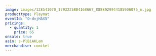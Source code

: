 ```yaml
---
image: images/128541070_1793225804168667_8888929944185906075_n.jpg
producttype: Playmat
eventId: "O-dvjHAX5"
pricings:
  - quantity: 1
    price: 65
onsale: true
asin: s-PlBiAKLem
merchandise: comiket
---
```

